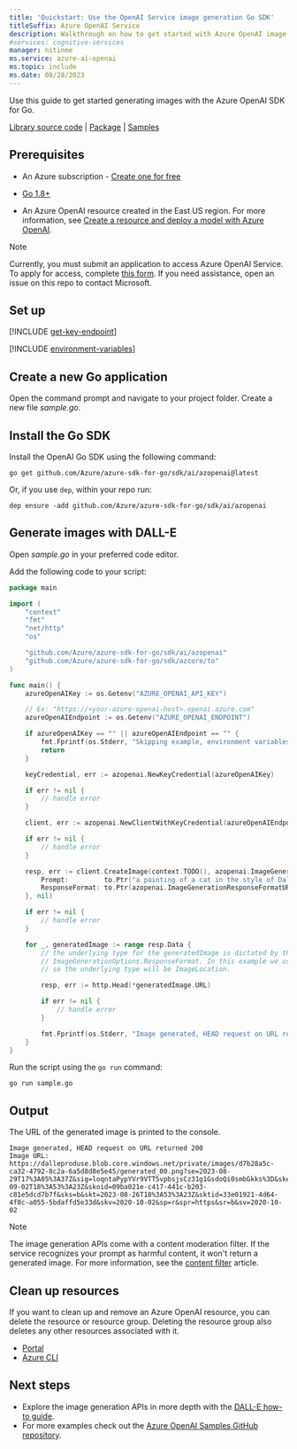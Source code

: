 ```yaml
---
title: 'Quickstart: Use the OpenAI Service image generation Go SDK'
titleSuffix: Azure OpenAI Service
description: Walkthrough on how to get started with Azure OpenAI image generation using the Go SDK. 
#services: cognitive-services
manager: nitinme
ms.service: azure-ai-openai
ms.topic: include
ms.date: 08/28/2023
---
```


Use this guide to get started generating images with the Azure OpenAI SDK for Go.

[Library source code](https://github.com/Azure/azure-sdk-for-go/tree/main/sdk/ai/azopenai) | [Package](https://pkg.go.dev/github.com/Azure/azure-sdk-for-go/sdk/ai/azopenai) | [Samples](https://github.com/Azure/azure-sdk-for-go/tree/main/sdk/ai/azopenai)

## Prerequisites

- An Azure subscription - <a href="https://azure.microsoft.com/free/cognitive-services" target="_blank">Create one for free</a>
* [Go 1.8+](https://go.dev/doc/install)
- An Azure OpenAI resource created in the East US region. For more information, see [Create a resource and deploy a model with Azure OpenAI](../how-to/create-resource.md).

> [!NOTE]
> Currently, you must submit an application to access Azure OpenAI Service. To apply for access, complete [this form](https://aka.ms/oai/access). If you need assistance, open an issue on this repo to contact Microsoft.

## Set up

[!INCLUDE [get-key-endpoint](get-key-endpoint.md)]

[!INCLUDE [environment-variables](environment-variables.md)]


## Create a new Go application

Open the command prompt and navigate to your project folder. Create a new file *sample.go*.

## Install the Go SDK

Install the OpenAI Go SDK using the following command: 

```console
go get github.com/Azure/azure-sdk-for-go/sdk/ai/azopenai@latest
```

Or, if you use `dep`, within your repo run:

```console
dep ensure -add github.com/Azure/azure-sdk-for-go/sdk/ai/azopenai
```

## Generate images with DALL-E

Open *sample.go* in your preferred code editor.

Add the following code to your script:

```go
package main

import (
	"context"
	"fmt"
	"net/http"
	"os"

	"github.com/Azure/azure-sdk-for-go/sdk/ai/azopenai"
	"github.com/Azure/azure-sdk-for-go/sdk/azcore/to"
)

func main() {
	azureOpenAIKey := os.Getenv("AZURE_OPENAI_API_KEY")

	// Ex: "https://<your-azure-openai-host>.openai.azure.com"
	azureOpenAIEndpoint := os.Getenv("AZURE_OPENAI_ENDPOINT")

	if azureOpenAIKey == "" || azureOpenAIEndpoint == "" {
		fmt.Fprintf(os.Stderr, "Skipping example, environment variables missing\n")
		return
	}

	keyCredential, err := azopenai.NewKeyCredential(azureOpenAIKey)

	if err != nil {
		// handle error
	}

	client, err := azopenai.NewClientWithKeyCredential(azureOpenAIEndpoint, keyCredential, nil)

	if err != nil {
		// handle error
	}

	resp, err := client.CreateImage(context.TODO(), azopenai.ImageGenerationOptions{
		Prompt:         to.Ptr("a painting of a cat in the style of Dali"),
		ResponseFormat: to.Ptr(azopenai.ImageGenerationResponseFormatURL),
	}, nil)

	if err != nil {
		// handle error
	}

	for _, generatedImage := range resp.Data {
		// the underlying type for the generatedImage is dictated by the value of
		// ImageGenerationOptions.ResponseFormat. In this example we used `azopenai.ImageGenerationResponseFormatURL`,
		// so the underlying type will be ImageLocation.

		resp, err := http.Head(*generatedImage.URL)

		if err != nil {
			// handle error
		}

		fmt.Fprintf(os.Stderr, "Image generated, HEAD request on URL returned %d\nImage URL: %s\n", resp.StatusCode, *generatedImage.URL)
	}
}
```

Run the script using the `go run` command:

```console
go run sample.go
```

## Output

The URL of the generated image is printed to the console.

```console
Image generated, HEAD request on URL returned 200
Image URL: https://dalleproduse.blob.core.windows.net/private/images/d7b28a5c-ca32-4792-8c2a-6a5d8d8e5e45/generated_00.png?se=2023-08-29T17%3A05%3A37Z&sig=loqntaPypYVr9VTT5vpbsjsCz31g1GsdoQi0smbGkks%3D&ske=2023-09-02T18%3A53%3A23Z&skoid=09ba021e-c417-441c-b203-c81e5dcd7b7f&sks=b&skt=2023-08-26T18%3A53%3A23Z&sktid=33e01921-4d64-4f8c-a055-5bdaffd5e33d&skv=2020-10-02&sp=r&spr=https&sr=b&sv=2020-10-02
```
> [!NOTE]
> The image generation APIs come with a content moderation filter. If the service recognizes your prompt as harmful content, it won't return a generated image. For more information, see the [content filter](../concepts/content-filter.md) article.

## Clean up resources

If you want to clean up and remove an Azure OpenAI resource, you can delete the resource or resource group. Deleting the resource group also deletes any other resources associated with it.

- [Portal](../../multi-service-resource.md?pivots=azportal#clean-up-resources)
- [Azure CLI](../../multi-service-resource.md?pivots=azcli#clean-up-resources)

## Next steps

* Explore the image generation APIs in more depth with the [DALL-E how-to guide](../how-to/dall-e.md).
* For more examples check out the [Azure OpenAI Samples GitHub repository](https://github.com/Azure/openai-samples).
